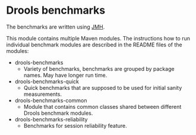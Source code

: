 Drools benchmarks
==========================

The benchmarks are written using [JMH](http://openjdk.java.net/projects/code-tools/jmh/).

This module contains multiple Maven modules. The instructions how to run individual benchmark modules are described in the README files of the modules:
- drools-benchmarks
  - Variety of benchmarks, benchmarks are grouped by package names. May have longer run time.  
- drools-benchmarks-quick
  - Quick benchmarks that are supposed to be used for initial sanity measurements. 
- drools-benchmarks-common
  - Module that contains common classes shared between different Drools benchmark modules. 
- drools-benchmarks-reliability
  - Benchmarks for session reliability feature. 


  
